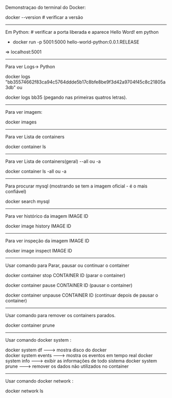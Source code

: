 Demonstraçao do terminal do Docker:

docker --version   # verificar a versão

---------------------------
Em Python: # verificar a porta liberada e aparece Hello Word! em python

 - docker run -p 5001:5000 hello-world-python:0.0.1.RELEASE 

=> localhost:5001

---------------------------
Para ver Logs-> Python

 docker logs "bb35574662f83ca94c5764ddde5b17c8bfe8be9f3d42a9704f45c8c21805a3db"  ou

 docker logs bb35 (pegando nas primeiras quatros letras).

---------------------------
Para ver imagem:

 docker images

---------------------------
Para ver Lista de containers

 docker container ls

---------------------------
Para ver Lista de containers(geral) --all ou -a

 docker container ls -all ou -a

---------------------------
Para procurar mysql (mostrando se tem a imagem oficial - é o mais confiável)

docker search mysql 

---------------------------
Para ver histórico da imagem IMAGE ID

docker image history IMAGE ID

---------------------------
Para ver inspeção da imagem IMAGE ID

docker image inspect IMAGE ID

---------------------------
Usar comando para Parar, pausar ou continuar o container

docker container stop CONTAINER ID  (parar o container)

docker container pause CONTAINER ID (pausar o container)

docker container unpause CONTAINER ID (continuar depois de pausar o container)


---------------------------
Usar comando para remover os containers parados.

docker container prune 

---------------------------
Usar comando docker system :

  docker system df        ---> mostra disco do docker  
  docker system  events   ---> mostra os eventos em tempo real
  docker system  info     ---> exibir as informações de todo sistema 
  docker system  prune    ---> remover os dados não utilizados no container
  
 ---------------------------
Usar comando docker network :

docker network ls


